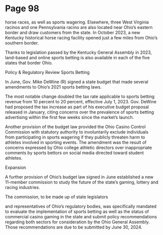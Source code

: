 # Page 98

horse races, as well as sports wagering. Elsewhere, three
West Virginia racinos and one Pennsylvania racino are also
located near Ohio’s eastern border and draw customers
from the state. In October 2023, a new Kentucky historical
horse racing facility opened just a few miles from Ohio’s
southern border.

Thanks to legislation passed by the Kentucky General
Assembly in 2023, land-based and online sports betting is
also available in each of the five states that border Ohio.

Policy & Regulatory Review
Sports Betting

In June, Gov. Mike DeWine (R) signed a state budget that
made several amendments to Ohio’s 2021 sports betting
laws.

The most notable change doubled the tax rate applicable
to sports betting revenue from 10 percent to 20 percent,
effective July 1, 2023. Gov. DeWine had proposed the tax
increase as part of his executive budget proposal released
in January, citing concerns over the prevalence of sports
betting advertising within the first few weeks since the
market’s launch.

Another provision of the budget law provided the Ohio
Casino Control Commission with statutory authority to
involuntarily exclude individuals from participating in
sports wagering if they publicly threaten harm to athletes
involved in sporting events. The amendment was the result
of concerns expressed by Ohio college athletic directors
over inappropriate comments by sports bettors on social
media directed toward student athletes.

Expansion

A further provision of Ohio’s budget law signed in June
established a new 11-member commission to study the
future of the state’s gaming, lottery and racing industries.

The commission, to be made up of state legislators

and representatives of Ohio’s regulatory bodies, was
specifically mandated to evaluate the implementation of
sports betting as well as the status of commercial casino
gaming in the state and submit policy recommendations
regarding both sectors for consideration by the Ohio
General Assembly. Those recommendations are due to be
submitted by June 30, 2024.

